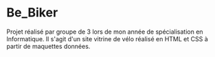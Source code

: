 # Be_Biker
Projet réalisé par groupe de 3 lors de mon année de spécialisation en Informatique.
Il s'agit d'un site vitrine de vélo réalisé en HTML et CSS à partir de maquettes données.

